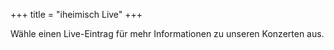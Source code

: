 +++
title = "iheimisch Live"
+++

Wähle einen Live-Eintrag für mehr Informationen zu unseren Konzerten aus.
